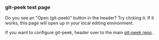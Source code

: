 ### git-peek test page

Do you see an "Open (git-peek)" button in the header? Try clicking it. If it works, this page will open up in your local editing environment.

If you want to configure git-peek, header over to the main [git-peek repo](https://github.com/Jarred-Sumner/git-peek).
